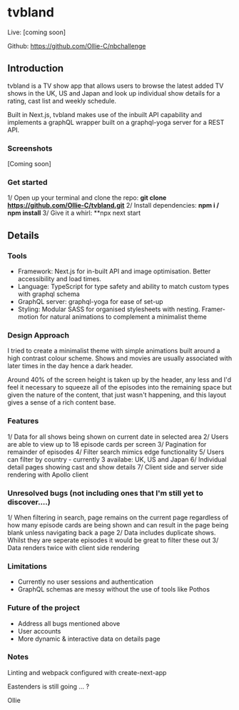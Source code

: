 # tvbland

Live: [coming soon]

Github: https://github.com/Ollie-C/nbchallenge

## Introduction

tvbland is a TV show app that allows users to browse the latest added TV shows in the UK, US and Japan and look up individual show details for a rating, cast list and weekly schedule.

Built in Next.js, tvbland makes use of the inbuilt API capability and implements a graphQL wrapper built on a graphql-yoga server for a REST API. 

### Screenshots
[Coming soon]

### Get started

1/ Open up your terminal and clone the repo: **git clone https://github.com/Ollie-C/tvbland.git**
2/ Install dependencies: **npm i / npm install** 
3/ Give it a whirl: **npx next start

## Details

### Tools
- Framework: Next.js for in-built API and image optimisation. Better accessibility and load times.
- Language: TypeScript for type safety and ability to match custom types with graphql schema
- GraphQL server: graphql-yoga for ease of set-up
- Styling: Modular SASS for organised stylesheets with nesting. Framer-motion for natural animations to complement a minimalist theme

### Design Approach
I tried to create a minimalist theme with simple animations built around a high contrast colour scheme. Shows and movies are usually associated with later times in the day hence a dark header. 

Around 40% of the screen height is taken up by the header, any less and I'd feel it necessary to squeeze all of the episodes into the remaining space but given the nature of the content, that just wasn't happening, and this layout gives a sense of a rich content base. 


### Features
1/ Data for all shows being shown on current date in selected area
2/ Users are able to view up to 18 episode cards per screen
3/ Pagination for remainder of episodes
4/ Filter search mimics edge functionality
5/ Users can filter by country - currently 3 availabe: UK, US and Japan
6/ Individual detail pages showing cast and show details
7/ Client side and server side rendering with Apollo client

### Unresolved bugs (not including ones that I'm still yet to discover....)
1/ When filtering in search, page remains on the current page regardless of how many episode cards are being shown and can result in the page being blank unless navigating back a page
2/ Data includes duplicate shows. Whilst they are seperate episodes it would be great to filter these out
3/ Data renders twice with client side rendering 

### Limitations

- Currently no user sessions and authentication
- GraphQL schemas are messy without the use of tools like Pothos

### Future of the project

- Address all bugs mentioned above
- User accounts
- More dynamic & interactive data on details page

### Notes

Linting and webpack configured with create-next-app

Eastenders is still going ... ? 


Ollie
